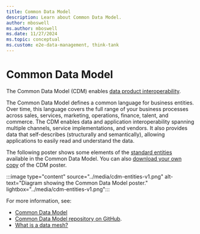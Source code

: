 ```yaml
---
title: Common Data Model 
description: Learn about Common Data Model.
author: mboswell
ms.author: mboswell
ms.date: 11/27/2024
ms.topic: conceptual
ms.custom: e2e-data-management, think-tank
---
```


# Common Data Model

The Common Data Model (CDM) enables [data product interoperability](what-is-data-product.md#data-product-characteristics).

The Common Data Model defines a common language for business entities. Over time, this language covers the full range of your business processes across sales, services, marketing, operations, finance, talent, and commerce. The CDM enables data and application interoperability spanning multiple channels, service implementations, and vendors. It also provides data that self-describes (structurally and semantically), allowing applications to easily read and understand the data.

The following poster shows some elements of the [standard entities](https://github.com/microsoft/CDM/tree/master/schemaDocuments/core/applicationCommon) available in the Common Data Model. You can also [download your own copy](https://aka.ms/cdmposter) of the CDM poster.

:::image type="content" source="../media/cdm-entities-v1.png" alt-text="Diagram showing the Common Data Model poster." lightbox="../media/cdm-entities-v1.png":::

For more information, see:

- [Common Data Model](/common-data-model/)
- [Common Data Model repository on GitHub](https://aka.ms/cdmrepo).
- [What is a data mesh?](what-is-data-mesh.md)
